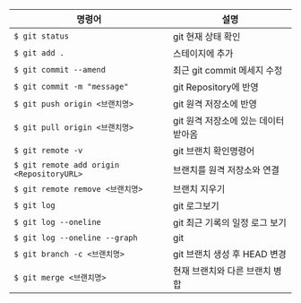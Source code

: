 |명령어|설명|
|-|-|
|`$ git status`|git 현재 상태 확인|
|`$ git add .`|스테이지에 추가|
|`$ git commit --amend`|최근 git commit 메세지 수정|
|`$ git commit -m "message"`|git Repository에 반영|
|`$ git push origin <브랜치명>`|git 원격 저장소에 반영|
|`$ git pull origin <브랜치명>`|git 원격 저장소에 있는 데이터 받아옴|
|`$ git remote -v`|git 브랜치 확인명령어|
|`$ git remote add origin <RepositoryURL>`|브랜치를 원격 저장소와 연결|
|`$ git remote remove <브랜치명>`|브랜치 지우기|
|`$ git log`|git 로그보기|
|`$ git log --oneline`|git 최근 기록의 일정 로그 보기|
|`$ git log --oneline --graph`|git|
|`$ git branch -c <브랜치명>`|git 브랜치 생성 후 HEAD 변경|
|`$ git merge <브랜치명>`|현재 브랜치와 다른 브랜치 병합|



